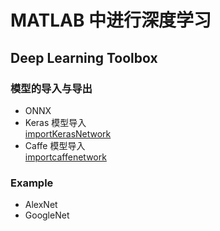 # MATLAB 中进行深度学习
## Deep Learning Toolbox
### 模型的导入与导出
* ONNX
* Keras 模型导入   
[importKerasNetwork](https://ww2.mathworks.cn/help/deeplearning/ref/importkerasnetwork.html)  
* Caffe 模型导入  
[importcaffenetwork](ihttps://ww2.mathworks.cn/help/deeplearning/ref/importcaffenetwork.html)  
### Example
* AlexNet
* GoogleNet



